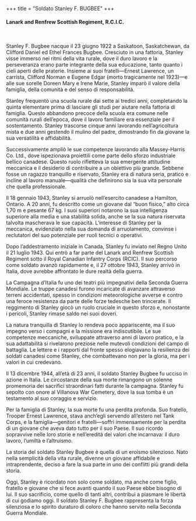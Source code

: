 +++
title = "Soldato Stanley F. BUGBEE"
+++

#### Lanark and Renfrew Scottish Regiment, R.C.I.C.
<br>


Stanley F. Bugbee nacque il 23 giugno 1922 a Saskatoon, Saskatchewan, da Clifford Daniel ed Ethel Frances Bugbee. Cresciuto in una fattoria, Stanley visse immerso nei ritmi della vita rurale, dove il duro lavoro e la perseveranza erano parte integrante della sua educazione, tanto quanto i cieli aperti delle praterie. Insieme ai suoi fratelli—Ernest Lawrence, un carrista, Clifford Norman e Eugene Edgar (morto tragicamente nel 1923)—e alle sue sorelle Doreen Mary e Irene Marie, Stanley imparò il valore della famiglia, della comunità e del senso di responsabilità.

Stanley frequentò una scuola rurale dai sette ai tredici anni, completando la quinta elementare prima di lasciare gli studi per aiutare nella fattoria di famiglia. Questo abbandono precoce della scuola era comune nelle comunità rurali dell’epoca, dove il lavoro familiare era essenziale per il sostentamento. Stanley trascorse cinque anni lavorando nell’agricoltura mista e due anni gestendo il mulino del padre, dimostrando fin da giovane la sua versatilità e affidabilità.

Successivamente ampliò le sue competenze lavorando alla Massey-Harris Co. Ltd., dove ispezionava proiettili come parte dello sforzo industriale bellico canadese. Questo ruolo rifletteva la sua emergente attitudine meccanica e il desiderio di contribuire a un obiettivo più grande. Sebbene fosse un ragazzo tranquillo e riservato, Stanley era di natura seria, pratico e incline al lavoro manuale—qualità che definirono sia la sua vita personale che quella professionale.

Il 18 gennaio 1943, Stanley si arruolò nell’esercito canadese a Hamilton, Ontario. A 20 anni, fu descritto come un giovane dal “buon fisico,” alto circa 1,70 m e pesante 67 kg. I suoi superiori notarono la sua intelligenza superiore alla media e una stabilità solida, anche se la sua natura riservata talvolta mascherava le sue capacità. L’interesse di Stanley per la meccanica, evidenziato nella sua domanda di arruolamento, convinse i reclutatori del suo potenziale per ruoli tecnici o operativi.

Dopo l’addestramento iniziale in Canada, Stanley fu inviato nel Regno Unito il 21 luglio 1943. Qui entrò a far parte del Lanark and Renfrew Scottish Regiment sotto il Royal Canadian Infantry Corps (RCIC). 
Il suo percorso come soldato avanzò rapidamente e, il 27 ottobre 1943, Stanley arrivò in Italia, dove avrebbe affrontato le dure realtà della guerra.

La Campagna d’Italia fu uno dei teatri più impegnativi della Seconda Guerra Mondiale. Le truppe canadesi furono incaricate di avanzare attraverso terreni accidentati, spesso in condizioni meteorologiche avverse e contro una feroce resistenza da parte delle forze tedesche ben trincerate. 
Il reggimento di Stanley giocò un ruolo cruciale in questo sforzo e, nonostante i pericoli, Stanley rimase saldo nei suoi doveri.

La natura tranquilla di Stanley lo rendeva poco appariscente, ma il suo impegno verso i compagni e la missione era indiscutibile. Le sue competenze meccaniche, sviluppate attraverso anni di lavoro pratico, e la sua adattabilità si rivelarono preziose nelle mutevoli condizioni del campo di battaglia. Le lettere e i rapporti dal fronte spesso elogiavano la resilienza dei soldati canadesi come Stanley, che combattevano non per la gloria, ma per i valori in cui credevano.

Il 13 dicembre 1944, all’età di 23 anni, il soldato Stanley Bugbee fu ucciso in azione in Italia. Le circostanze della sua morte rimangono un solenne promemoria dei sacrifici straordinari fatti durante la campagna. 
Stanley fu sepolto con onore al Villanova War Cemetery, dove la sua tomba è un testamento al suo coraggio e servizio.

Per la famiglia di Stanley, la sua morte fu una perdita profonda. Suo fratello, Trooper Ernest Lawrence, stava anch’egli servendo all’estero nel Tank Corps, e la famiglia—genitori e fratelli—soffrì immensamente per la perdita di un giovane che aveva dato tutto per il suo Paese. Il suo ricordo sopravvive nelle loro storie e nell’eredità dei valori che incarnava: il duro lavoro, l’umiltà e l’altruismo.

La storia del soldato Stanley Bugbee è quella di un eroismo silenzioso. Nato nella semplicità della vita rurale, divenne un giovane affidabile e intraprendente, deciso a fare la sua parte in uno dei conflitti più grandi della storia.

Oggi, Stanley è ricordato non solo come soldato, ma anche come figlio, fratello e giovane che si fece avanti quando il suo Paese ebbe bisogno di lui. 
Il suo sacrificio, come quello di tanti altri, contribuì a plasmare le libertà di cui godiamo oggi. Il soldato Stanley F. Bugbee rappresenta la forza silenziosa e lo spirito duraturo di coloro che hanno servito nella Seconda Guerra Mondiale.

